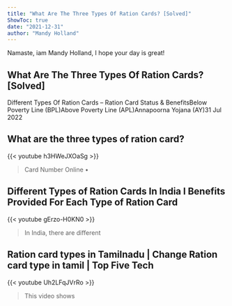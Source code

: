 ```yaml
---
title: "What Are The Three Types Of Ration Cards? [Solved]"
ShowToc: true 
date: "2021-12-31"
author: "Mandy Holland" 
---
```


Namaste, iam Mandy Holland, I hope your day is great!
## What Are The Three Types Of Ration Cards? [Solved]
Different Types Of Ration Cards – Ration Card Status & BenefitsBelow Poverty Line (BPL)Above Poverty Line (APL)Annapoorna Yojana (AY)31 Jul 2022

## What are the three types of ration card?
{{< youtube h3HWeJXOaSg >}}
>Card Number Online • 

## Different Types of Ration Cards In India l Benefits Provided For Each Type of Ration Card
{{< youtube gErzo-H0KN0 >}}
>In India, there are different 

## Ration card types in Tamilnadu | Change Ration card type in tamil | Top Five Tech
{{< youtube Uh2LFqJVrRo >}}
>This video shows 

